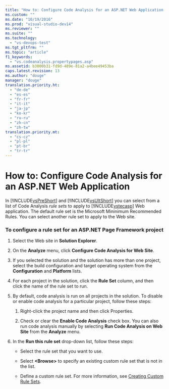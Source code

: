 ```yaml
---
title: "How to: Configure Code Analysis for an ASP.NET Web Application | Microsoft Docs"
ms.custom: ""
ms.date: "10/19/2016"
ms.prod: "visual-studio-dev14"
ms.reviewer: ""
ms.suite: ""
ms.technology: 
  - "vs-devops-test"
ms.tgt_pltfrm: ""
ms.topic: "article"
f1_keywords: 
  - "vs.codeanalysis.propertypages.asp"
ms.assetid: b3000b31-fd9d-489e-81a2-a4bee49453ba
caps.latest.revision: 13
ms.author: "douge"
manager: "douge"
translation.priority.ht: 
  - "de-de"
  - "es-es"
  - "fr-fr"
  - "it-it"
  - "ja-jp"
  - "ko-kr"
  - "ru-ru"
  - "zh-cn"
  - "zh-tw"
translation.priority.mt: 
  - "cs-cz"
  - "pl-pl"
  - "pt-br"
  - "tr-tr"
---
```

# How to: Configure Code Analysis for an ASP.NET Web Application
In [!INCLUDE[vsPreShort](../code-quality/includes/vspreshort_md.md)] and [!INCLUDE[vsUltShort](../code-quality/includes/vsultshort_md.md)] you can select from a list of Code Analysis *rule sets* to apply to [!INCLUDE[vstecasp](../code-quality/includes/vstecasp_md.md)] Web application. The default rule set is the Microsoft Mininimum Recommended Rules. You can select another rule set to apply to the Web site.  
  
### To configure a rule set for an ASP.NET Page Framework project  
  
1.  Select the Web site in **Solution Explorer**.  
  
2.  On the **Analyze** menu, click **Configure Code Analysis for Web Site**.  
  
3.  If you selected the solution and the solution has more than one project, select the build configuration and target operating system from the **Configuration** and **Platform** lists.  
  
4.  For each project in the solution, click the **Rule Set** column, and then click the name of the rule set to run.  
  
5.  By default, code analysis is run on all projects in the solution. To disable or enable code analysis for a particular project, follow these steps:  
  
    1.  Right-click the project name and then click Properties.  
  
    2.  Check or clear the **Enable Code Analysis** check box. You can also run code analysis manually by selecting **Run Code Analysis on Web Site** from the **Analyze** menu.  
  
6.  In the **Run this rule set** drop-down list, follow these steps:  
  
    -   Select the rule set that you want to use.  
  
    -   Select **\<Browse>** to specify an existing custom rule set that is not in the list.  
  
    -   Define a custom rule set. For more information, see [Creating Custom Rule Sets](../code-quality/creating-custom-code-analysis-rule-sets.md).